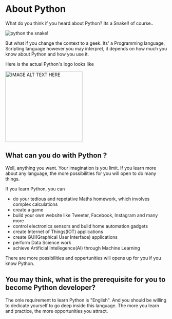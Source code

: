 # About Python

What do you think if you heard about Python?
Its a Snake!! of course..

![python the snake!](https://encrypted-tbn0.gstatic.com/images?q=tbn%3AANd9GcQawOpWPpTBZcJp2ST4Aem9ogSdlPlEgI9Awg&usqp=CAU "Python the Snake!")

But what if you change the context to a geek.
Its' a Programming language, Scripting language however you may interpret, it depends on how much you know about Python and how you use it.

Here is the actual Python's logo looks like

<a href="https://live.staticflickr.com/3763/13541540425_63372041e1_z.jpg 
" target="_blank"><img src="https://live.staticflickr.com/3763/13541540425_63372041e1_z.jpg" 
alt="IMAGE ALT TEXT HERE" width="240" height="220" /></a>


## What can you do with Python ?
Well, anything you want. Your imagination is you limit.
If you learn more about any language, the more possibilities for you will open to 
do many things.

If you learn Python, you can
* do your tedious and repetative Maths homework, which involves
  complex calculations
* create a game
* build your own website like Tweeter, Facebook, Instagram and many more
* control electronics sensors and build home automation gadgets 
* create Internet of Things(IOT) applications
* create GUI(Graphical User Interface) applications
* perform Data Science work
* achieve Artificial Intellegence(AI) through Machine Learning 
  
There are more possibilities and oppertunities will opens up for you if you know Python.


## You may think, what is the prerequisite for you to become Python developer?
The onle requirement to learn Python is "English".
And you should be willing to dedicate yourself to go deep inside this language.
The more you learn and practice, the more opportunities you attract.